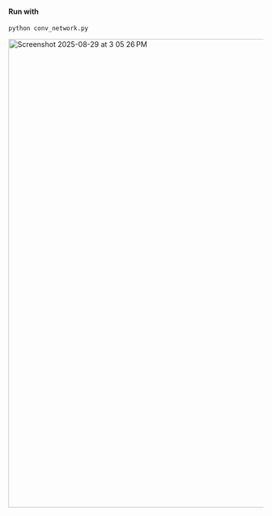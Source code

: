 #### Run with 
`python conv_network.py`

<img width="1495" height="927" alt="Screenshot 2025-08-29 at 3 05 26 PM" src="https://github.com/user-attachments/assets/a569c047-6394-4140-af4f-c0f88d1e510b" />
